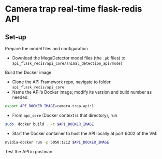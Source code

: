 # Camera trap real-time flask-redis API

## Set-up

Prepare the model files and configuration

- Download the MegaDetector model files (the `.pb` files) to `api_flask_redis/api_core/animal_detection_api/model`

Build the Docker image

- Clone the API Framework repo, navigate to  folder `api_flask_redis/api_core`
- Name the API's Docker image; modify its version and build number as needed:
```bash
export API_DOCKER_IMAGE=camera-trap-api:1
```

- From `api_core` (Docker context is that directory), run

```bash
sudo  docker build . -t $API_DOCKER_IMAGE
```

- Start the Docker container to host the API locally at port 6002 of the VM:
```bash
nvidia-docker run -p 5050:1212 $API_DOCKER_IMAGE
```

Test the API in postman
